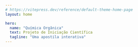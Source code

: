 ```yaml
---
# https://vitepress.dev/reference/default-theme-home-page
layout: home

hero:
  name: "Química Orgânica"
  text: Projeto de Iniciação Científica
  tagline: "Uma apostila interativa"
---
```

